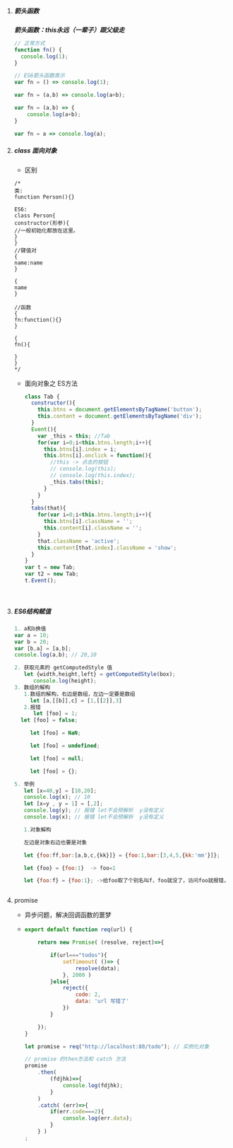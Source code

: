 1. ##### 箭头函数

   ***箭头函数：this永远（一辈子）跟父级走***

   ```javascript
   // 正常方式
   function fn() {
     console.log(1);
   }

   // ES6箭头函数表示
   var fn = () => console.log(1);

   var fn = (a,b) => console.log(a+b);

   var fn = (a,b) => {
       console.log(a+b);
   }

   var fn = a => console.log(a);
   ```

2. ##### class 面向对象

   - 区别

   ```javscript
   /*
   类:
   function Person(){}

   ES6:
   class Person{
   constructor(形参){
   //一般初始化都放在这里。
   }
   }
   //键值对
   {
   name:name
   }

   {
   name
   }

   //函数
   {
   fn:function(){}
   }

   {
   fn(){

   }
   }
   */
   ```

   - 面向对象之 ES方法

     ```javascript
     class Tab {
       constructor(){
         this.btns = document.getElementsByTagName('button');
         this.content = document.getElementsByTagName('div');
       }
       Event(){
         var _this = this; //Tab
         for(var i=0;i<this.btns.length;i++){
           this.btns[i].index = i;
           this.btns[i].onclick = function(){
             //this -> 点击的按钮
             // console.log(this);
             // console.log(this.index);
             _this.tabs(this);
           }
         }
       }
       tabs(that){
         for(var i=0;i<this.btns.length;i++){
           this.btns[i].className = '';
           this.content[i].className = '';
         }
         that.className = 'active';
         this.content[that.index].className = 'show';
       }
     }
     var t = new Tab;
     var t2 = new Tab;
     t.Event();
     ```

     ​

3. ##### ES6结构赋值

   ```javascript
   1. a和b换值
   var a = 10;
   var b = 20;
   var [b,a] = [a,b];
   console.log(a,b); // 20,10

   2. 获取元素的 getComputedStyle 值
      let {width,height,left} = getComputedStyle(box);
         console.log(height);
   3. 数组的解构
      1.数组的解构，右边是数组，左边一定要是数组
        let [a,[[b]],c] = [1,[[2]],3]
      2.报错
      	 let [foo] = 1;
   	 let [foo] = false;

     	let [foo] = NaN;

     	let [foo] = undefined;

     	let [foo] = null;

     	let [foo] = {};

   5. 举例
      let [x=40,y] = [10,20];
      console.log(x); // 10
      let [x=y , y = 1] = [,2];
      console.log(y); // 报错 let不会预解析  y没有定义
      console.log(x); // 报错 let不会预解析  y没有定义

      1.对象解构

      左边是对象右边也要是对象

      let {foo:ff,bar:[a,b,c,{kk}]} = {foo:1,bar:[3,4,5,{kk:'mm'}]};

      let {foo} = {foo:1}  -> foo=1

      let {foo:f} = {foo:1}; ->给foo取了个别名叫f，foo就没了，访问foo就报错，要访问f



   ```




4. promise

   - 异步问题，解决回调函数的噩梦

   - ```javascript
     export default function req(url) {

         return new Promise( (resolve, reject)=>{

             if(url==="todos"){
                 setTimeout( ()=> {
                     resolve(data);
                 }, 2000 )
             }else{
                 reject({
                     code: 2,
                     data: 'url 写错了'
                 })
             }

         });
     }

     let promise = req("http://localhost:80/todo"); // 实例化对象

     // promise 的then方法和 catch 方法
     promise
         .then(
             (fdjhk)=>{
                 console.log(fdjhk);
             }
         )
         .catch( (err)=>{
             if(err.code===2){
                 console.log(err.data);
             }
         } )
     ;
     ```

     ​